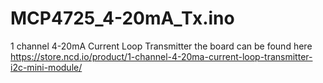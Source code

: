 # MCP4725_4-20mA_Tx.ino
1 channel 4-20mA Current Loop Transmitter 
the board can be found here
https://store.ncd.io/product/1-channel-4-20ma-current-loop-transmitter-i2c-mini-module/

